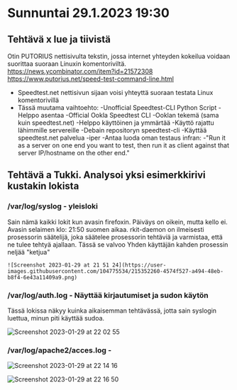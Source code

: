 # Sunnuntai 29.1.2023 19:30

## Tehtävä x lue ja tiivistä

Otin PUTORIUS nettisivulta tekstin, jossa internet yhteyden kokeilua voidaan suorittaa suoraan Linuxin komentoriviltä.
https://news.ycombinator.com/item?id=21572308
https://www.putorius.net/speed-test-command-line.html

- Speedtest.net nettisivun sijaan voisi yhteyttä suoraan testata Linux komentorivillä
- Tässä muutama vaihtoehto:
  -Unofficial Speedtest-CLI Python Script
    -Helppo asentaa
  -Official Ookla Speedtest CLI
    -Ooklan tekemä (sama kuin speedtest.net)
    -Helppo käyttöinen ja ymmärtää
    -Käyttö rajattu lähimmille servereille
  -Debain repositoryn speedtest-cli
    -Käyttää speedtest.net palvelua
  -iper
    -Antaa luoda oman testaus infran:
      -"Run it as a server on one end you want to test, then run it as client against that server IP/hostname on the other end."
      
## Tehtävä a Tukki. Analysoi yksi esimerkkirivi kustakin lokista
### /var/log/syslog - yleisloki
Sain nämä kaikki lokit kun avasin firefoxin. Päiväys on oikein, mutta kello ei. Avasin selaimen klo: 21:50 suomen aikaa.
rkit-daemon on ilmeisesti prosessorin säätelijä, joka säätelee prosessorin tehtäviä ja varmistaa, että ne tulee tehtyä ajallaan.
Tässä se valvoo Yhden käyttäjän kahden prosessin neljää "ketjua"
    
    ![Screenshot 2023-01-29 at 21 51 24](https://user-images.githubusercontent.com/104775534/215352260-4574f527-a494-48eb-b8f4-6e43a11409a9.png)

### /var/log/auth.log - Näyttää kirjautumiset ja sudon käytön

Tässä lokissa näkyy kuinka aikaisemman tehtävässä, jotta sain syslogin luettua, minun piti käyttää sudoa.

![Screenshot 2023-01-29 at 22 02 55](https://user-images.githubusercontent.com/104775534/215352744-ebac53a7-9b1b-4162-8d6d-5ea42cb84f34.png)

### /var/log/apache2/acces.log - 

![Screenshot 2023-01-29 at 22 14 16](https://user-images.githubusercontent.com/104775534/215353402-37d277a8-0bfe-4c77-a035-02e5d72a8fe2.png)


![Screenshot 2023-01-29 at 22 16 50](https://user-images.githubusercontent.com/104775534/215353523-3ef665d1-9fdd-45bb-b411-de0426225125.png)

